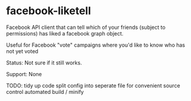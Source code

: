 # facebook-liketell
Facebook API client that can tell which of your friends (subject to permissions) has liked a facebook graph object.

Useful for Facebook "vote" campaigns where you'd like to know who has not yet voted

Status: Not sure if it still works.

Support: None

TODO:
  tidy up code
  split config into seperate file for convenient source control
  automated build / minify
